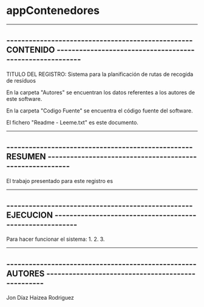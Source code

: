 # appContenedores

----------------------------------------------------------------------------------------------------------------------
-------------------------------------------------- CONTENIDO ---------------------------------------------------------
----------------------------------------------------------------------------------------------------------------------
TITULO DEL REGISTRO: Sistema para la planificación de rutas de recogida de resíduos

En la carpeta "Autores" se encuentran los datos referentes a los autores de este software.

En la carpeta "Codigo Fuente" se encuentra el código fuente del software.

El fichero "Readme - Leeme.txt" es este documento.

----------------------------------------------------------------------------------------------------------------------
-------------------------------------------------- RESUMEN ---------------------------------------------------------
----------------------------------------------------------------------------------------------------------------------

El trabajo presentado para este registro es 


----------------------------------------------------------------------------------------------------------------------
-------------------------------------------------- EJECUCION ---------------------------------------------------------
----------------------------------------------------------------------------------------------------------------------

Para hacer funcionar el sistema: 
	1. 
	2. 
	3. 
	
	

----------------------------------------------------------------------------------------------------------------------
--------------------------------------------------- AUTORES --------------------------------------------------
----------------------------------------------------------------------------------------------------------------------

Jon Díaz
Haizea Rodriguez
